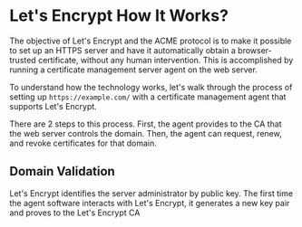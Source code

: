 # Let's Encrypt How It Works?

The objective of Let's Encrypt and the ACME protocol is to make it possible to set up an
HTTPS server and have it automatically obtain a browser-trusted certificate, without any
human intervention. This is accomplished by running a certificate management server agent
on the web server.

To understand how the technology works, let's walk through the process of setting up
`https://example.com/` with a certificate management agent that supports Let's Encrypt.

There are 2 steps to this process. First, the agent provides to the CA that the web server
controls the domain. Then, the agent can request, renew, and revoke certificates for that
domain.

## Domain Validation
Let's Encrypt identifies the server administrator by public key. The first time the agent
software interacts with Let's Encrypt, it generates a new key pair and proves to the Let's
Encrypt CA 